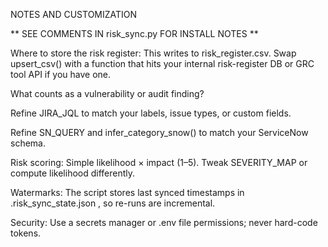 NOTES AND CUSTOMIZATION

** SEE COMMENTS IN risk_sync.py FOR INSTALL NOTES **

Where to store the risk register: This writes to risk_register.csv. Swap upsert_csv() with a function that hits your internal risk-register DB or GRC tool API if you have one.

What counts as a vulnerability or audit finding?

Refine JIRA_JQL to match your labels, issue types, or custom fields.

Refine SN_QUERY and infer_category_snow() to match your ServiceNow schema.

Risk scoring: Simple likelihood × impact (1–5). Tweak SEVERITY_MAP or compute likelihood differently.

Watermarks: The script stores last synced timestamps in .risk_sync_state.json , so re-runs are incremental.

Security: Use a secrets manager or .env file permissions; never hard-code tokens.
